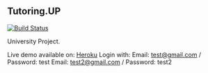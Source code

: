 ## Tutoring.UP

[![Build Status](https://travis-ci.org/ddmler/tutoringup.svg?branch=master)](https://travis-ci.org/ddmler/tutoringup)

University Project.

Live demo available on: [Heroku](https://tutoringup.herokuapp.com/)
Login with:
Email: test@gmail.com / Password: test
Email: test2@gmail.com / Password: test2

